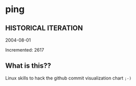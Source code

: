 # ping

## HISTORICAL ITERATION
2004-08-01

Incremented: 2617

## What is this?? 
Linux skills to hack the github commit visualization chart `;-)`
